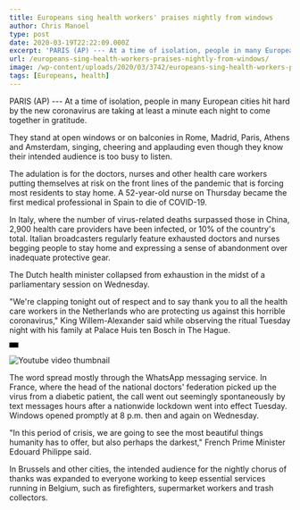 ```yaml
---
title: Europeans sing health workers' praises nightly from windows
author: Chris Manoel
type: post
date: 2020-03-19T22:22:09.000Z
excerpt: 'PARIS (AP) --- At a time of isolation, people in many European cities hit hard by the new coronavirus are taking at least a minute each night to come together in gratitude.They stand at open windows or on balconies in Rome, Madrid, Paris, Athens and Amsterdam, singing, cheering and applauding even though they know their&hellip;'
url: /europeans-sing-health-workers-praises-nightly-from-windows/
image: /wp-content/uploads/2020/03/3742/europeans-sing-health-workers-praises-nightly-from-windows.jpeg
tags: [Europeans, health]
---
```


PARIS (AP) --- At a time of isolation, people in many European cities hit hard by the new coronavirus are taking at least a minute each night to come together in gratitude.

They stand at open windows or on balconies in Rome, Madrid, Paris, Athens and Amsterdam, singing, cheering and applauding even though they know their intended audience is too busy to listen.

The adulation is for the doctors, nurses and other health care workers putting themselves at risk on the front lines of the pandemic that is forcing most residents to stay home. A 52-year-old nurse on Thursday became the first medical professional in Spain to die of COVID-19.

In Italy, where the number of virus-related deaths surpassed those in China, 2,900 health care providers have been infected, or 10% of the country's total. Italian broadcasters regularly feature exhausted doctors and nurses begging people to stay home and expressing a sense of abandonment over inadequate protective gear.

The Dutch health minister collapsed from exhaustion in the midst of a parliamentary session on Wednesday.

"We're clapping tonight out of respect and to say thank you to all the health care workers in the Netherlands who are protecting us against this horrible coronavirus," King Willem-Alexander said while observing the ritual Tuesday night with his family at Palace Huis ten Bosch in The Hague.

![ratio](data:image/png;base64,iVBORw0KGgoAAAANSUhEUgAAABAAAAAJCAAAAAAeQfPuAAAAC0lEQVQYGWMYrAAAAJkAAWzZLOIAAAAASUVORK5CIIA=)

![Youtube video thumbnail](https://img.youtube.com/vi/1cRHawDcS24/0.jpg)

The word spread mostly through the WhatsApp messaging service. In France, where the head of the national doctors' federation picked up the virus from a diabetic patient, the call went out seemingly spontaneously by text messages hours after a nationwide lockdown went into effect Tuesday. Windows opened promptly at 8 p.m. then and again on Wednesday.

"In this period of crisis, we are going to see the most beautiful things humanity has to offer, but also perhaps the darkest," French Prime Minister Edouard Philippe said.

In Brussels and other cities, the intended audience for the nightly chorus of thanks was expanded to everyone working to keep essential services running in Belgium, such as firefighters, supermarket workers and trash collectors.
